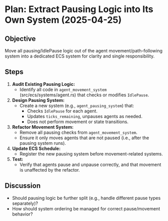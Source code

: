 # Plan: Extract Pausing Logic into Its Own System (2025-04-25)

## Objective
Move all pausing/IdlePause logic out of the agent movement/path-following system into a dedicated ECS system for clarity and single responsibility.

## Steps
1. **Audit Existing Pausing Logic:**
   - Identify all code in `agent_movement_system` (src/ecs/systems/agent.rs) that checks or modifies `IdlePause`.
2. **Design Pausing System:**
   - Create a new system (e.g., `agent_pausing_system`) that:
     - Checks `IdlePause` for each agent.
     - Updates `ticks_remaining`, unpauses agents as needed.
     - Does not perform movement or state transitions.
3. **Refactor Movement System:**
   - Remove all pausing checks from `agent_movement_system`.
   - Ensure it only moves agents that are not paused (i.e., after the pausing system runs).
4. **Update ECS Schedule:**
   - Register the new pausing system before movement-related systems.
5. **Test:**
   - Verify that agents pause and unpause correctly, and that movement is unaffected by the refactor.

## Discussion
- Should pausing logic be further split (e.g., handle different pause types separately)?
- How should system ordering be managed for correct pause/movement behavior?
